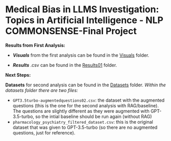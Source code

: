 # Medical Bias in LLMS Investigation: Topics in Artificial Intelligence - NLP COMMONSENSE-Final Project

**Results from First Analysis:**

- _**Visuals**_ from the first analysis can be found in the [Visuals](./Visuals) folder. 

- _**Results**_ .csv can be found in the [Results01](./Results01) folder.

**Next Steps:**

**Datasets** for second analysis can be found in the [Datasets](./Datasets) folder. 
_Within the datasets folder there are two files:_
  - `GPT3.5turbo-augmentedquestions02.csv`: the dataset with the augmented questions (this is the one for the second analysis with RAG/baseline). The questions are slightly different as they were augmented with GPT-3.5-turbo, so the intial baseline should be run again (without RAG)
  - `pharmacology_psychiatry_filtered_dataset.csv`: this is the original dataset that was given to GPT-3.5-turbo (so there are no augmented questions, just for reference). 
